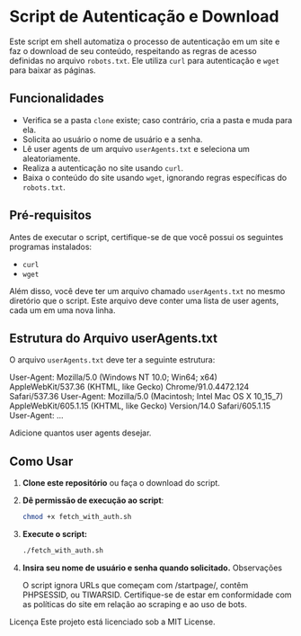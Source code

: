 # Script de Autenticação e Download

Este script em shell automatiza o processo de autenticação em um site e faz o download de seu conteúdo, respeitando as regras de acesso definidas no arquivo `robots.txt`. Ele utiliza `curl` para autenticação e `wget` para baixar as páginas.

## Funcionalidades

- Verifica se a pasta `clone` existe; caso contrário, cria a pasta e muda para ela.
- Solicita ao usuário o nome de usuário e a senha.
- Lê user agents de um arquivo `userAgents.txt` e seleciona um aleatoriamente.
- Realiza a autenticação no site usando `curl`.
- Baixa o conteúdo do site usando `wget`, ignorando regras específicas do `robots.txt`.

## Pré-requisitos

Antes de executar o script, certifique-se de que você possui os seguintes programas instalados:

- `curl`
- `wget`

Além disso, você deve ter um arquivo chamado `userAgents.txt` no mesmo diretório que o script. Este arquivo deve conter uma lista de user agents, cada um em uma nova linha.

## Estrutura do Arquivo userAgents.txt

O arquivo `userAgents.txt` deve ter a seguinte estrutura:

User-Agent: Mozilla/5.0 (Windows NT 10.0; Win64; x64) AppleWebKit/537.36 (KHTML, like Gecko) Chrome/91.0.4472.124 Safari/537.36
User-Agent: Mozilla/5.0 (Macintosh; Intel Mac OS X 10_15_7) AppleWebKit/605.1.15 (KHTML, like Gecko) Version/14.0 Safari/605.1.15
User-Agent: ...


Adicione quantos user agents desejar.

## Como Usar

1. **Clone este repositório** ou faça o download do script.

2. **Dê permissão de execução ao script**:
   ```bash
   chmod +x fetch_with_auth.sh
   ```
3. **Execute o script:**
   ```bash
   ./fetch_with_auth.sh
   ```
4. **Insira seu nome de usuário e senha quando solicitado.**
Observações

    O script ignora URLs que começam com /startpage/, contêm PHPSESSID, ou TIWARSID.
    Certifique-se de estar em conformidade com as políticas do site em relação ao scraping e ao uso de bots.

Licença
Este projeto está licenciado sob a MIT License.

